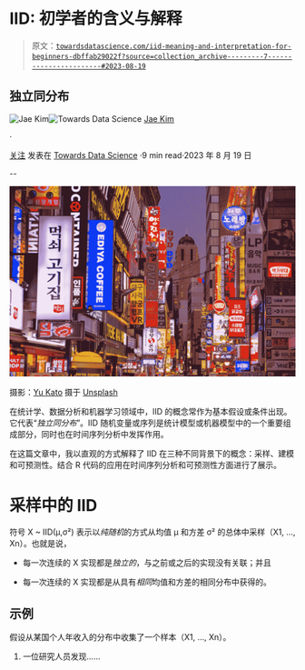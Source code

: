 # IID: 初学者的含义与解释

> 原文：[`towardsdatascience.com/iid-meaning-and-interpretation-for-beginners-dbffab29022f?source=collection_archive---------7-----------------------#2023-08-19`](https://towardsdatascience.com/iid-meaning-and-interpretation-for-beginners-dbffab29022f?source=collection_archive---------7-----------------------#2023-08-19)

## 独立同分布

[](https://medium.com/@jaekim8080?source=post_page-----dbffab29022f--------------------------------)![Jae Kim](https://medium.com/@jaekim8080?source=post_page-----dbffab29022f--------------------------------)[](https://towardsdatascience.com/?source=post_page-----dbffab29022f--------------------------------)![Towards Data Science](https://towardsdatascience.com/?source=post_page-----dbffab29022f--------------------------------) [Jae Kim](https://medium.com/@jaekim8080?source=post_page-----dbffab29022f--------------------------------)

·

[关注](https://medium.com/m/signin?actionUrl=https%3A%2F%2Fmedium.com%2F_%2Fsubscribe%2Fuser%2F3a7641c3f8c1&operation=register&redirect=https%3A%2F%2Ftowardsdatascience.com%2Fiid-meaning-and-interpretation-for-beginners-dbffab29022f&user=Jae+Kim&userId=3a7641c3f8c1&source=post_page-3a7641c3f8c1----dbffab29022f---------------------post_header-----------) 发表在 [Towards Data Science](https://towardsdatascience.com/?source=post_page-----dbffab29022f--------------------------------) ·9 min read·2023 年 8 月 19 日[](https://medium.com/m/signin?actionUrl=https%3A%2F%2Fmedium.com%2F_%2Fvote%2Ftowards-data-science%2Fdbffab29022f&operation=register&redirect=https%3A%2F%2Ftowardsdatascience.com%2Fiid-meaning-and-interpretation-for-beginners-dbffab29022f&user=Jae+Kim&userId=3a7641c3f8c1&source=-----dbffab29022f---------------------clap_footer-----------)

--

[](https://medium.com/m/signin?actionUrl=https%3A%2F%2Fmedium.com%2F_%2Fbookmark%2Fp%2Fdbffab29022f&operation=register&redirect=https%3A%2F%2Ftowardsdatascience.com%2Fiid-meaning-and-interpretation-for-beginners-dbffab29022f&source=-----dbffab29022f---------------------bookmark_footer-----------)![](img/7fb20a7ddc2a72850a13b99b256989e0.png)

摄影：[Yu Kato](https://unsplash.com/@yukato?utm_source=medium&utm_medium=referral) 摄于 [Unsplash](https://unsplash.com/?utm_source=medium&utm_medium=referral)

在统计学、数据分析和机器学习领域中，IID 的概念常作为基本假设或条件出现。它代表“*独立同分布*”。IID 随机变量或序列是统计模型或机器模型中的一个重要组成部分，同时也在时间序列分析中发挥作用。

在这篇文章中，我以直观的方式解释了 IID 在三种不同背景下的概念：采样、建模和可预测性。结合 R 代码的应用在时间序列分析和可预测性方面进行了展示。

# 采样中的 IID

符号 X ~ IID(μ,σ²) 表示以*纯随机*的方式从均值 μ 和方差 σ² 的总体中采样（X1, …, Xn）。也就是说，

+   每一次连续的 X 实现都是*独立的*，与之前或之后的实现没有关联；并且

+   每一次连续的 X 实现都是从具有*相同*均值和方差的相同分布中获得的。

## 示例

假设从某国个人年收入的分布中收集了一个样本（X1, …, Xn）。

1.  一位研究人员发现……
